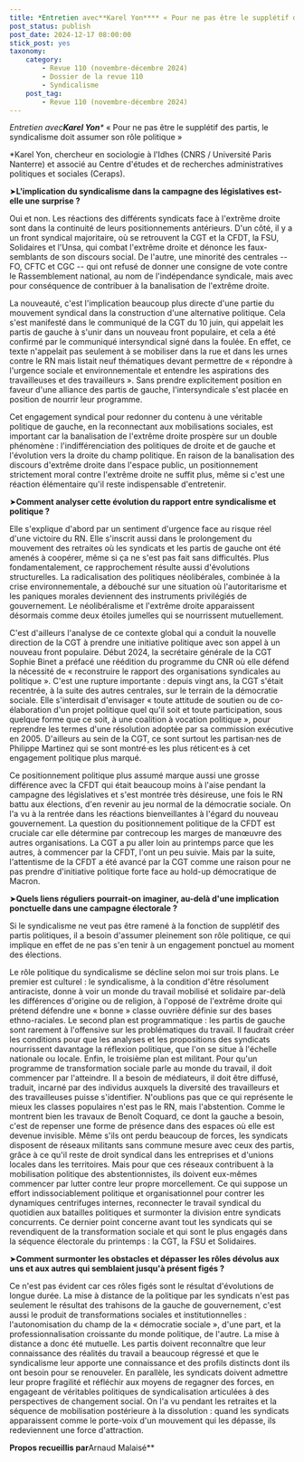 ```yaml
---
title: *Entretien avec**Karel Yon**** « Pour ne pas être le supplétif des partis, le syndicalisme doit assumer son rôle politique »
post_status: publish
post_date: 2024-12-17 08:00:00
stick_post: yes
taxonomy:
    category:
        - Revue 110 (novembre-décembre 2024)
        - Dossier de la revue 110
        - Syndicalisme
    post_tag:
        - Revue 110 (novembre-décembre 2024)
---
```


*Entretien avec**Karel Yon**\** « Pour ne pas être le supplétif des partis, le syndicalisme doit assumer son rôle politique »

\*Karel Yon, chercheur en sociologie à l'Idhes (CNRS / Université Paris Nanterre) et associé au Centre d'études et de recherches administratives politiques et sociales (Ceraps). 

➤**L'implication du syndicalisme dans la campagne des législatives est-elle une surprise ?**

Oui et non. Les réactions des différents syndicats face à l'extrême droite sont dans la continuité de leurs positionnements antérieurs. D'un côté, il y a un front syndical majoritaire, où se retrouvent la CGT et la CFDT, la FSU, Solidaires et l'Unsa, qui combat l'extrême droite et dénonce les faux-semblants de son discours social. De l'autre, une minorité des centrales -- FO, CFTC et CGC -- qui ont refusé de donner une consigne de vote contre le Rassemblement national, au nom de l'indépendance syndicale, mais avec pour conséquence de contribuer à la banalisation de l'extrême droite.

La nouveauté, c'est l'implication beaucoup plus directe d'une partie du mouvement syndical dans la construction d'une alternative politique. Cela s'est manifesté dans le communiqué de la CGT du 10 juin, qui appelait les partis de gauche à s'unir dans un nouveau front populaire, et cela a été confirmé par le communiqué intersyndical signé dans la foulée. En effet, ce texte n'appelait pas seulement à se mobiliser dans la rue et dans les urnes contre le RN mais listait neuf thématiques devant permettre de « répondre à l'urgence sociale et environnementale et entendre les aspirations des travailleuses et des travailleurs ». Sans prendre explicitement position en faveur d'une alliance des partis de gauche, l'intersyndicale s'est placée en position de nourrir leur programme.

Cet engagement syndical pour redonner du contenu à une véritable politique de gauche, en la reconnectant aux mobilisations sociales, est important car la banalisation de l'extrême droite prospère sur un double phénomène : l'indifférenciation des politiques de droite et de gauche et l'évolution vers la droite du champ politique. En raison de la banalisation des discours d'extrême droite dans l'espace public, un positionnement strictement moral contre l'extrême droite ne suffit plus, même si c'est une réaction élémentaire qu'il reste indispensable d'entretenir.

➤**Comment analyser cette évolution du rapport entre syndicalisme et politique ?**

Elle s'explique d'abord par un sentiment d'urgence face au risque réel d'une victoire du RN. Elle s'inscrit aussi dans le prolongement du mouvement des retraites où les syndicats et les partis de gauche ont été amenés à coopérer, même si ça ne s'est pas fait sans difficultés. Plus fondamentalement, ce rapprochement résulte aussi d'évolutions structurelles. La radicalisation des politiques néolibérales, combinée à la crise environnementale, a débouché sur une situation où l'autoritarisme et les paniques morales deviennent des instruments privilégiés de gouvernement. Le néolibéralisme et l'extrême droite apparaissent désormais comme deux étoiles jumelles qui se nourrissent mutuellement.

C'est d'ailleurs l'analyse de ce contexte global qui a conduit la nouvelle direction de la CGT à prendre une initiative politique avec son appel à un nouveau front populaire. Début 2024, la secrétaire générale de la CGT Sophie Binet a préfacé une réédition du programme du CNR où elle défend la nécessité de « reconstruire le rapport des organisations syndicales au politique ». C'est une rupture importante : depuis vingt ans, la CGT s'était recentrée, à la suite des autres centrales, sur le terrain de la démocratie sociale. Elle s'interdisait d'envisager « toute attitude de soutien ou de co-élaboration d'un projet politique quel qu'il soit et toute participation, sous quelque forme que ce soit, à une coalition à vocation politique », pour reprendre les termes d'une résolution adoptée par sa commission exécutive en 2005. D'ailleurs au sein de la CGT, ce sont surtout les partisan·nes de Philippe Martinez qui se sont montré·es les plus réticent·es à cet engagement politique plus marqué.

Ce positionnement politique plus assumé marque aussi une grosse différence avec la CFDT qui était beaucoup moins à l'aise pendant la campagne des législatives et s'est montrée très désireuse, une fois le RN battu aux élections, d'en revenir au jeu normal de la démocratie sociale. On l'a vu à la rentrée dans les réactions bienveillantes à l'égard du nouveau gouvernement. La question du positionnement politique de la CFDT est cruciale car elle détermine par contrecoup les marges de manœuvre des autres organisations. La CGT a pu aller loin au printemps parce que les autres, à commencer par la CFDT, l'ont un peu suivie. Mais par la suite, l'attentisme de la CFDT a été avancé par la CGT comme une raison pour ne pas prendre d'initiative politique forte face au hold-up démocratique de Macron.

➤**Quels liens réguliers pourrait-on imaginer, au-delà d'une implication ponctuelle dans une campagne électorale ?**

Si le syndicalisme ne veut pas être ramené à la fonction de supplétif des partis politiques, il a besoin d'assumer pleinement son rôle politique, ce qui implique en effet de ne pas s'en tenir à un engagement ponctuel au moment des élections.

Le rôle politique du syndicalisme se décline selon moi sur trois plans. Le premier est culturel : le syndicalisme, à la condition d'être résolument antiraciste, donne à voir un monde du travail mobilisé et solidaire par-delà les différences d'origine ou de religion, à l'opposé de l'extrême droite qui prétend défendre une « bonne » classe ouvrière définie sur des bases ethno-raciales. Le second plan est programmatique : les partis de gauche sont rarement à l'offensive sur les problématiques du travail. Il faudrait créer les conditions pour que les analyses et les propositions des syndicats nourrissent davantage la réflexion politique, que l'on se situe à l'échelle nationale ou locale. Enfin, le troisième plan est militant. Pour qu'un programme de transformation sociale parle au monde du travail, il doit commencer par l'atteindre. Il a besoin de médiateurs, il doit être diffusé, traduit, incarné par des individus auxquels la diversité des travailleurs et des travailleuses puisse s'identifier. N'oublions pas que ce qui représente le mieux les classes populaires n'est pas le RN, mais l'abstention. Comme le montrent bien les travaux de Benoît Coquard, ce dont la gauche a besoin, c'est de repenser une forme de présence dans des espaces où elle est devenue invisible. Même s'ils ont perdu beaucoup de forces, les syndicats disposent de réseaux militants sans commune mesure avec ceux des partis, grâce à ce qu'il reste de droit syndical dans les entreprises et d'unions locales dans les territoires. Mais pour que ces réseaux contribuent à la mobilisation politique des abstentionnistes, ils doivent eux-mêmes commencer par lutter contre leur propre morcellement. Ce qui suppose un effort indissociablement politique et organisationnel pour contrer les dynamiques centrifuges internes, reconnecter le travail syndical du quotidien aux batailles politiques et surmonter la division entre syndicats concurrents. Ce dernier point concerne avant tout les syndicats qui se revendiquent de la transformation sociale et qui sont le plus engagés dans la séquence électorale du printemps : la CGT, la FSU et Solidaires.

➤**Comment surmonter les obstacles et dépasser les rôles dévolus aux uns et aux autres qui semblaient jusqu'à présent figés ?**

Ce n'est pas évident car ces rôles figés sont le résultat d'évolutions de longue durée. La mise à distance de la politique par les syndicats n'est pas seulement le résultat des trahisons de la gauche de gouvernement, c'est aussi le produit de transformations sociales et institutionnelles : l'autonomisation du champ de la « démocratie sociale », d'une part, et la professionnalisation croissante du monde politique, de l'autre. La mise à distance a donc été mutuelle. Les partis doivent reconnaître que leur connaissance des réalités du travail a beaucoup régressé et que le syndicalisme leur apporte une connaissance et des profils distincts dont ils ont besoin pour se renouveler. En parallèle, les syndicats doivent admettre leur propre fragilité et réfléchir aux moyens de regagner des forces, en engageant de véritables politiques de syndicalisation articulées à des perspectives de changement social. On l'a vu pendant les retraites et la séquence de mobilisation postérieure à la dissolution : quand les syndicats apparaissent comme le porte-voix d'un mouvement qui les dépasse, ils redeviennent une force d'attraction.

**Propos recueillis par**Arnaud Malaisé**


